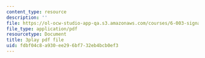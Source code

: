 ```yaml
---
content_type: resource
description: ''
file: https://ol-ocw-studio-app-qa.s3.amazonaws.com/courses/6-003-signals-and-systems-fall-2011/fdbf04c8a930ee296bf732eb4bcb0ef3_OfMhtibbVXU.pdf
file_type: application/pdf
resourcetype: Document
title: 3play pdf file
uid: fdbf04c8-a930-ee29-6bf7-32eb4bcb0ef3
---
```

